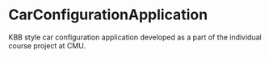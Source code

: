 # CarConfigurationApplication
KBB style car configuration application developed as a part of the individual course project at CMU.
